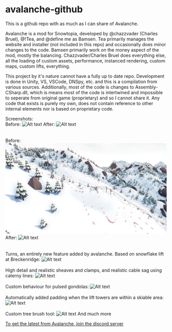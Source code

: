 # avalanche-github

This is a github repo with as much as I can share of Avalanche.

Avalanche is a mod for Snowtopia, developed by @chazzvader (Charles Bruel), @!Tea, and @define me as Bamsen. Tea primarily manages the website and installer (not included in this repo) and occasionally does minor changes to the code. Bamsen primarily work on the money aspect of the mod, mostly the balancing. Chazzvader/Charles Bruel does everything else, all the loading of custom assets, performance, instanced rendering, custom maps, custom lifts, everything.

This project by it's nature cannot have a fully up to date repo. Development is done in Unity, VS, VSCode, DNSpy, etc. and this is a compilation from various sources. Additionally, most of the code is changes to Assembly-CSharp.dll, which is means most of the code is intertwined and impossible to seperate from original game (proprietary) and so I cannot share it. Any code that exists is purely my own, does not contain reference to other internal elements nor is based on proprietary code.

Screenshots:<br>
Before:
![Alt text](https://github.com/charles-bruel/avalanche-github/blob/master/pictures/ps1o.PNG?raw=true)
After:
![Alt text](https://github.com/charles-bruel/avalanche-github/blob/master/pictures/ps1m.PNG?raw=true)
<br><br><br>
Before:
![Alt text](https://github.com/charles-bruel/avalanche-github/blob/master/pictures/ps2o.PNG?raw=true)
After:
![Alt text](https://github.com/charles-bruel/avalanche-github/blob/master/pictures/ps2m.PNG?raw=true)
<br><br><br>
Turns, an entirely new feature added by avalanche. Based on snowflake lift at Breckenridge:
![Alt text](https://github.com/charles-bruel/avalanche-github/blob/master/pictures/ps3.PNG?raw=true)
<br><br>High detail and realistic sheaves and clamps, and realistic cable sag using caterny lines:
![Alt text](https://github.com/charles-bruel/avalanche-github/blob/master/pictures/ps4.PNG?raw=true)
<br><br>Custom behaviour for pulsed gondolas:
![Alt text](https://github.com/charles-bruel/avalanche-github/blob/master/pictures/ps5.PNG?raw=true)
<br><br>Automatically added padding when the lift towers are within a skiable area:
![Alt text](https://github.com/charles-bruel/avalanche-github/blob/master/pictures/ps6.PNG?raw=true)
<br><br>Custom tree brush tool:
![Alt text](https://github.com/charles-bruel/avalanche-github/blob/master/pictures/ps7.PNG?raw=true)
And much more

[To get the latest from Avalanche, join the discord server](https://discord.gg/zGZ3CV8jVJ)
